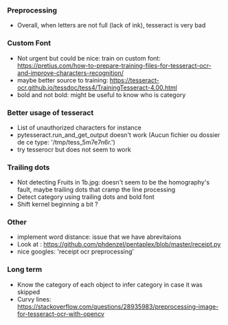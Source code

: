 
### Preprocessing

- Overall, when letters are not full (lack of ink), tesseract is very bad


### Custom Font

- Not urgent but could be nice: train on custom font: https://pretius.com/how-to-prepare-training-files-for-tesseract-ocr-and-improve-characters-recognition/
- maybe better source to training: https://tesseract-ocr.github.io/tessdoc/tess4/TrainingTesseract-4.00.html
- bold and not bold: might be useful to know who is category

### Better usage of tesseract

- List of unauthorized characters for instance
- pytesseract.run_and_get_output doesn't work (Aucun fichier ou dossier de ce type: '/tmp/tess_5m7e7n6r.')
- try tesserocr but does not seem to work

### Trailing dots

- Not detecting Fruits in 1b.jpg: doesn't seem to be the homography's fault, maybe trailing dots that cramp the line processing
- Detect category using trailing dots and bold font
- Shift kernel beginning a bit ?

### Other

- implement word distance: issue that we have abrevitaions
- Look at : https://github.com/phdenzel/pentaplex/blob/master/receipt.py
- nice googles: 'receipt ocr preprocessing'

### Long term

- Know the category of each object to infer category in case it was skipped
- Curvy lines: https://stackoverflow.com/questions/28935983/preprocessing-image-for-tesseract-ocr-with-opencv